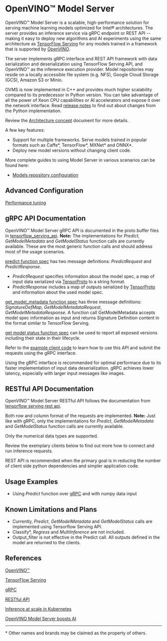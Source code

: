 # OpenVINO&trade; Model Server

OpenVINO&trade; Model Server is a scalable, high-performance solution for serving machine learning models optimized for Intel&reg; architectures. 
The server provides an inference service via gRPC endpoint or REST API -- making it easy to deploy new algorithms and AI experiments using the same 
architecture as [TensorFlow Serving](https://github.com/tensorflow/serving) for any models trained in a framework that is supported 
by [OpenVINO](https://software.intel.com/en-us/openvino-toolkit). 

The server implements gRPC interface and REST API framework with data serialization and deserialization using TensorFlow Serving API,
 and OpenVINO&trade; as the inference execution provider. Model repositories may reside on a locally accessible file system (e.g. NFS),
  Google Cloud Storage (GCS), Amazon S3 or Minio.
  
OVMS is now implemented in C++ and provides much higher scalability compared to its predecessor in Python version.
You can take advantage of all the power of Xeon CPU capabilities or AI accelerators and expose it over the network interface.
Read [release notes](docs/release_notes.md) to find out about changes from the Python implementation.

Review the [Architecture concept](docs/architecture.md) document for more details.

A few key features: 
- Support for multiple frameworks. Serve models trained in popular formats such as Caffe*, TensorFlow*, MXNet* and ONNX*.
- Deploy new model versions without changing client code.

More complete guides to using Model Server in various scenarios can be found here:

* [Models repository configuration](docs/models_repository.md)

## Advanced Configuration

[Performance tuning](docs/performance_tuning.md)

## gRPC API Documentation

OpenVINO&trade; Model Server gRPC API is documented in the proto buffer files in [tensorflow_serving_api](https://github.com/tensorflow/serving/tree/r2.2/tensorflow_serving/apis). **Note:** The implementations for *Predict*, *GetModelMetadata* and *GetModelStatus* function calls are currently available. 
These are the most generic function calls and should address most of the usage scenarios.

[predict function spec](https://github.com/tensorflow/serving/blob/r2.2/tensorflow_serving/apis/predict.proto) has two message definitions: *PredictRequest* and  *PredictResponse*.  
* *PredictRequest* specifies information about the model spec, a map of input data serialized via 
[TensorProto](https://github.com/tensorflow/tensorflow/blob/r2.2/tensorflow/core/framework/tensor.proto) to a string format.
* *PredictResponse* includes a map of outputs serialized by 
[TensorProto](https://github.com/tensorflow/tensorflow/blob/r2.2/tensorflow/core/framework/tensor.proto) and information about the used model spec.
 
[get_model_metadata function spec](https://github.com/tensorflow/serving/blob/r2.2/tensorflow_serving/apis/get_model_metadata.proto) has three message definitions:
 *SignatureDefMap*, *GetModelMetadataRequest*, *GetModelMetadataResponse*. 
 A function call GetModelMetadata accepts model spec information as input and returns Signature Definition content in the format similar to TensorFlow Serving.

[get model status function spec](https://github.com/tensorflow/serving/blob/r2.2/tensorflow_serving/apis/get_model_status.proto) can be used to report
all exposed versions including their state in their lifecycle. 

Refer to the [example client code](example_client) to learn how to use this API and submit the requests using the gRPC interface.

Using the gRPC interface is recommended for optimal performace due to its faster implementation of input data deserialization. gRPC achieves lower latency, especially with larger input messages like images. 

## RESTful API Documentation 

OpenVINO&trade; Model Server RESTful API follows the documentation from [tensorflow serving rest api](https://www.tensorflow.org/tfx/serving/api_rest).

Both row and column format of the requests are implemented. 
**Note:** Just like with gRPC, only the implementations for *Predict*, *GetModelMetadata* and *GetModelStatus* function calls are currently available. 

Only the numerical data types are supported. 

Review the exemplary clients below to find out more how to connect and run inference requests.

REST API is recommended when the primary goal is in reducing the number of client side python dependencies and simpler application code.


## Usage Examples

- Using *Predict* function over [gRPC](example_client/#submitting-grpc-requests-based-on-a-dataset-from-numpy-files) 
and with numpy data input

## Known Limitations and Plans

* Currently, *Predict*, *GetModelMetadata* and *GetModelStatus* calls are implemented using Tensorflow Serving API. 
* Classify*, *Regress* and *MultiInference* are not included.
* Output_filter is not effective in the Predict call. All outputs defined in the model are returned to the clients. 


## References

[OpenVINO&trade;](https://software.intel.com/en-us/openvino-toolkit)

[TensorFlow Serving](https://github.com/tensorflow/serving)

[gRPC](https://grpc.io/)

[RESTful API](https://restfulapi.net/)

[Inference at scale in Kubernetes](https://www.intel.ai/inference-at-scale-in-kubernetes)

[OpenVINO Model Server boosts AI](https://www.intel.ai/openvino-model-server-boosts-ai-inference-operations/)


---
\* Other names and brands may be claimed as the property of others.
